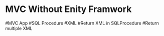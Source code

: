 # MVC Without Enity Framwork
#MVC  App  #SQL Procedure  #XML
#Return XML in SQLProcedure
#Return multiple XML

